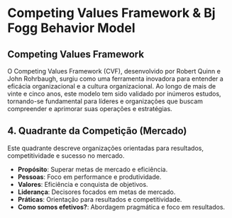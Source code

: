 # Competing Values Framework & Bj Fogg Behavior Model

## Competing Values Framework

O Competing Values Framework (CVF), desenvolvido por Robert Quinn e John Rohrbaugh, surgiu como uma ferramenta inovadora para entender a eficácia organizacional e a cultura organizacional. Ao longo de mais de vinte e cinco anos, este modelo tem sido validado por inúmeros estudos, tornando-se fundamental para líderes e organizações que buscam compreender e aprimorar suas operações e estratégias.

## 4. Quadrante da Competição (Mercado)
Este quadrante descreve organizações orientadas para resultados, competitividade e sucesso no mercado.

- **Propósito**: Superar metas de mercado e eficiência.
- **Pessoas**: Foco em performance e produtividade.
- **Valores**: Eficiência e conquista de objetivos.
- **Liderança**: Decisores focados em metas de mercado.
- **Práticas**: Orientação para resultados e competitividade.
- **Como somos efetivos?**: Abordagem pragmática e foco em resultados.
